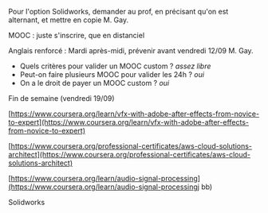 Pour l'option Solidworks, demander au prof, en précisant qu'on est alternant, et mettre en copie M. Gay.

MOOC : juste s'inscrire, que en distanciel

Anglais renforcé : Mardi après-midi, prévenir avant vendredi 12/09 M. Gay.

- Quels critères pour valider un MOOC custom ? _assez libre_
- Peut-on faire plusieurs MOOC pour valider les 24h ? _oui_
- On a le droit de payer un MOOC custom ? _oui_

Fin de semaine (vendredi 19/09)

[https://www.coursera.org/learn/vfx-with-adobe-after-effects-from-novice-to-expert](https://www.coursera.org/learn/vfx-with-adobe-after-effects-from-novice-to-expert)

[https://www.coursera.org/professional-certificates/aws-cloud-solutions-architect](https://www.coursera.org/professional-certificates/aws-cloud-solutions-architect)

[https://www.coursera.org/learn/audio-signal-processing](https://www.coursera.org/learn/audio-signal-processingj  bb)

Solidworks

